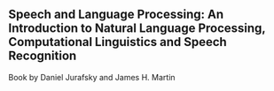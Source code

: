 ## Speech and Language Processing: An Introduction to Natural Language Processing, Computational Linguistics and Speech Recognition
Book by Daniel Jurafsky and James H. Martin
